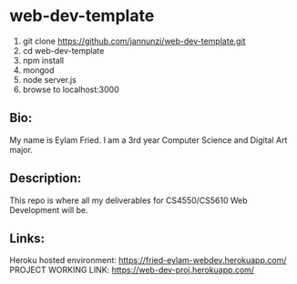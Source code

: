 # web-dev-template

1. git clone https://github.com/jannunzi/web-dev-template.git
1. cd web-dev-template
1. npm install
1. mongod
1. node server.js
1. browse to localhost:3000

Bio:
----
My name is Eylam Fried. I am a 3rd year Computer Science and Digital Art major.


Description:
-----------
This repo is where all my deliverables for CS4550/CS5610 Web Development will be.

Links:
-----
Heroku hosted environment: https://fried-eylam-webdev.herokuapp.com/
PROJECT WORKING LINK: https://web-dev-proj.herokuapp.com/
